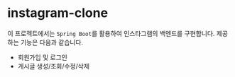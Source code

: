 # instagram-clone

이 프로젝트에서는 `Spring Boot`를 활용하여 인스타그램의 백엔드를 구현합니다. 제공하는 기능은 다음과 같습니다.
* 회원가입 및 로그인
* 게시글 생성/조회/수정/삭제

